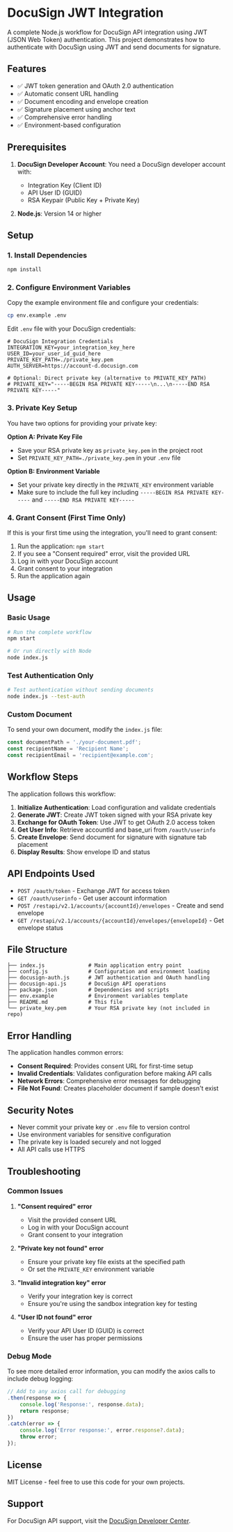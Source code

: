 # DocuSign JWT Integration

A complete Node.js workflow for DocuSign API integration using JWT (JSON Web Token) authentication. This project demonstrates how to authenticate with DocuSign using JWT and send documents for signature.

## Features

- ✅ JWT token generation and OAuth 2.0 authentication
- ✅ Automatic consent URL handling
- ✅ Document encoding and envelope creation
- ✅ Signature placement using anchor text
- ✅ Comprehensive error handling
- ✅ Environment-based configuration

## Prerequisites

1. **DocuSign Developer Account**: You need a DocuSign developer account with:
   - Integration Key (Client ID)
   - API User ID (GUID)
   - RSA Keypair (Public Key + Private Key)

2. **Node.js**: Version 14 or higher

## Setup

### 1. Install Dependencies

```bash
npm install
```

### 2. Configure Environment Variables

Copy the example environment file and configure your credentials:

```bash
cp env.example .env
```

Edit `.env` file with your DocuSign credentials:

```env
# DocuSign Integration Credentials
INTEGRATION_KEY=your_integration_key_here
USER_ID=your_user_id_guid_here
PRIVATE_KEY_PATH=./private_key.pem
AUTH_SERVER=https://account-d.docusign.com

# Optional: Direct private key (alternative to PRIVATE_KEY_PATH)
# PRIVATE_KEY="-----BEGIN RSA PRIVATE KEY-----\n...\n-----END RSA PRIVATE KEY-----"
```

### 3. Private Key Setup

You have two options for providing your private key:

**Option A: Private Key File**
- Save your RSA private key as `private_key.pem` in the project root
- Set `PRIVATE_KEY_PATH=./private_key.pem` in your `.env` file

**Option B: Environment Variable**
- Set your private key directly in the `PRIVATE_KEY` environment variable
- Make sure to include the full key including `-----BEGIN RSA PRIVATE KEY-----` and `-----END RSA PRIVATE KEY-----`

### 4. Grant Consent (First Time Only)

If this is your first time using the integration, you'll need to grant consent:

1. Run the application: `npm start`
2. If you see a "Consent required" error, visit the provided URL
3. Log in with your DocuSign account
4. Grant consent to your integration
5. Run the application again

## Usage

### Basic Usage

```bash
# Run the complete workflow
npm start

# Or run directly with Node
node index.js
```

### Test Authentication Only

```bash
# Test authentication without sending documents
node index.js --test-auth
```

### Custom Document

To send your own document, modify the `index.js` file:

```javascript
const documentPath = './your-document.pdf';
const recipientName = 'Recipient Name';
const recipientEmail = 'recipient@example.com';
```

## Workflow Steps

The application follows this workflow:

1. **Initialize Authentication**: Load configuration and validate credentials
2. **Generate JWT**: Create JWT token signed with your RSA private key
3. **Exchange for OAuth Token**: Use JWT to get OAuth 2.0 access token
4. **Get User Info**: Retrieve accountId and base_uri from `/oauth/userinfo`
5. **Create Envelope**: Send document for signature with signature tab placement
6. **Display Results**: Show envelope ID and status

## API Endpoints Used

- `POST /oauth/token` - Exchange JWT for access token
- `GET /oauth/userinfo` - Get user account information
- `POST /restapi/v2.1/accounts/{accountId}/envelopes` - Create and send envelope
- `GET /restapi/v2.1/accounts/{accountId}/envelopes/{envelopeId}` - Get envelope status

## File Structure

```
├── index.js              # Main application entry point
├── config.js             # Configuration and environment loading
├── docusign-auth.js      # JWT authentication and OAuth handling
├── docusign-api.js       # DocuSign API operations
├── package.json          # Dependencies and scripts
├── env.example           # Environment variables template
├── README.md             # This file
└── private_key.pem       # Your RSA private key (not included in repo)
```

## Error Handling

The application handles common errors:

- **Consent Required**: Provides consent URL for first-time setup
- **Invalid Credentials**: Validates configuration before making API calls
- **Network Errors**: Comprehensive error messages for debugging
- **File Not Found**: Creates placeholder document if sample doesn't exist

## Security Notes

- Never commit your private key or `.env` file to version control
- Use environment variables for sensitive configuration
- The private key is loaded securely and not logged
- All API calls use HTTPS

## Troubleshooting

### Common Issues

1. **"Consent required" error**
   - Visit the provided consent URL
   - Log in with your DocuSign account
   - Grant consent to your integration

2. **"Private key not found" error**
   - Ensure your private key file exists at the specified path
   - Or set the `PRIVATE_KEY` environment variable

3. **"Invalid integration key" error**
   - Verify your integration key is correct
   - Ensure you're using the sandbox integration key for testing

4. **"User ID not found" error**
   - Verify your API User ID (GUID) is correct
   - Ensure the user has proper permissions

### Debug Mode

To see more detailed error information, you can modify the axios calls to include debug logging:

```javascript
// Add to any axios call for debugging
.then(response => {
    console.log('Response:', response.data);
    return response;
})
.catch(error => {
    console.log('Error response:', error.response?.data);
    throw error;
});
```

## License

MIT License - feel free to use this code for your own projects.

## Support

For DocuSign API support, visit the [DocuSign Developer Center](https://developers.docusign.com/).
